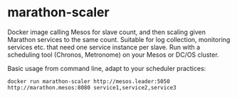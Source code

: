 # marathon-scaler

Docker image calling Mesos for slave count, and then scaling given Marathon
services to the same count. Suitable for log collection, monitoring
services etc. that need one service instance per slave. Run with a scheduling
tool (Chronos, Metronome) on your Mesos or DC/OS cluster.

Basic usage from command line, adapt to your scheduler practices:

    docker run marathon-scaler http://mesos.leader:5050 http://marathon.mesos:8080 service1,service2,service3
